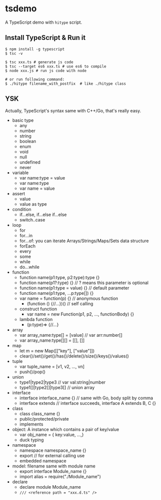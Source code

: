# tsdemo

A TypeScript demo with `hitype` script.

## Install TypeScript & Run it

```
$ npm install -g typescript
$ tsc -v

$ tsc xxx.ts # generate js code
$ tsc --target es6 xxx.ts # use es6 to compile
$ node xxx.js # run js code with node

# or run following command:
$ ./hitype filename_with_postfix  # like ./hitype class
```

## YSK

Actually, TypeScript's syntax same with C++/Go, that's really easy.

- basic type
    - any
    - number
    - string
    - boolean
    - enum
    - void
    - null
    - undefined
    - never
- variable
    - var name:type = value
    - var name:type
    - var name = value
- assert
    - <type>value
    - value as type
- condition
    - if...else, if...else if...else
    - switch..case
- loop
    - for
    - for...in
    - for...of: you can iterate Arrays/Strings/Maps/Sets data structure
    - forEach
    - every
    - some
    - while
    - do...while
- function
    - function name(p1:type, p2:type):type {}
    - function name(p1?:type) {} // ? means this parameter is optional
    - function name(p1:type = value) {} // default parameter
    - function name(p1:type, ...p:type[]) {}
    - var name = function(p) {} // anonymous function
        - (function () {//...})() // self calling 
    - construct function 
        - var name = new Function(p1, p2, ..., functionBody) {} 
    - lambda function 
        - (p:type)=> {//...}
- array 
    - var array_name:type[] = [value] // var arr:number[]
    - var array_name:type[][] = [[], []]
- map 
    - let m = new Map([["key"], ["value"]])
    - clear()/set()/get()/has()/delete()/size()/keys()/values()
- tuple
    - var tuple_name = [v1, v2, ..., vn]
    - push()/pop()
- union 
    - type1|type2|type3 // var val:string|number
    - type1[]|type2[]|type3[] // union array 
- interface 
    - interface interface_name {} // same with Go, body split by comma
    - interface extends // interface succeeds, interface A extends B, C {}
- class 
    - class class_name {}
    - public/protected/private
    - implements 
- object: A instance which contains a pair of key/value 
    - var obj_name = { key:value, ...,}
    - duck typing 
- namespace 
    - namespace namespace_name {}
    - export // for external calling use 
    - embedded namespace 
- model: filename same with module name 
    - export interface Module_name {}
    - import alias = require("./Module_name")
- declare
    - declare module Module_name
    - `/// <reference path = "xxx.d.ts" />`
